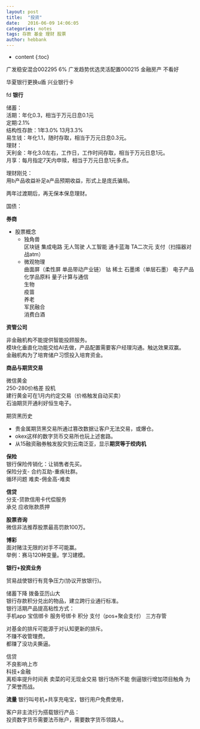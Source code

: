 ```yaml
---
layout: post
title:  "投资"
date:   2016-06-09 14:06:05
categories: notes
tags: 存款 基金 理财 股票
author: hebbank
---
```


* content
{:toc}





广发稳安混合002295 6%
广发趋势优选灵活配置000215 金融房产 不看好

华夏银行更换u盾
兴业银行卡

fd
**银行**   

储蓄：  
活期：年化0.3，相当于万元日息0.1元  
定期:2.1%   
结构性存款：1年3.0% 13月3.3%    
易生钱：年化1.1，随时存取，相当于万元日息0.3元。  
理财：  
天利金：年化3.0左右，工作日，工作时间存取，相当于万元日息1元。  
月享：每月指定7天内申赎，相当于万元日息1元多点。  

理财刚兑：  
用b产品收益补足a产品预期收益，形式上是庞氏骗局。

两年过渡期后，再无保本保息理财。  

国债：





**券商**   

- 股票概念  
  - 独角兽   
区块链 集成电路 无人驾驶 人工智能 通卡蓝海 TA二次元  支付（扫描器对战atm）  
  - 微观物理    
曲面屏（柔性屏 单品带动产业链） 钴 稀土 石墨烯（单层石墨）  电子产品化学品原料  量子计算与通信   
 生物  
   疫苗  
养老    
军民融合      
消费白酒  

**资管公司**   

非金融机构不能提供智能投顾服务。  
模块化垂直化功能交给AI去做，产品配置需要客户经理沟通。触达效果双赢。      
金融机构为了培育储户习惯投入培育资金。  

**商品与期货交易**   

微信黄金   
250-280价格差 投机  
建行黄金可在1月内约定交易（价格触发自动买卖）    
石油期货开通利好恒生电子。  

期货黑历史  
- 贵金属期货黑交易所通过篡改数据让客户无法交易，或爆仓。  
- okex这样的数字货币交易所也玩上述套路。  
- 从15融资融券触发股灾到云南泛亚，显示**期货等于绞肉机**   

**保险**  
银行保险传销化：让销售者先买。  
保险分支- 合约互助-重疾社群。   
循环问题  难卖-佣金高-难卖  

**信贷**  
分支-贷款信用卡代偿服务      
承兑  应收账款质押  

**股票咨询**  
微信非法推荐股票最高罚款100万。  

**博彩**    
面对赌注无限的对手不可能赢。  
举例：赛马120种变量。学习建模。  

**银行+投资业务**

贸易战使银行有竞争压力(协议开放银行)。  

储蓄下降 拨备亚历山大  
银行存款积分兑出的物品，建立跨行业通行标准。  
银行活期产品提高粘性方式：   
手机app 宝信绑卡 服务号绑卡 积分 支付（pos+聚会支付） 三方存管   

对基金的排斥可能源于对认知更新的排斥。  
不赚不收管理费。  
都赚了没功夫撕逼。  

信贷   
不良影响上市  
科技+金融  
离柜率提升时间表
卖菜的可无现金交易 银行场所不能 倒逼银行增加项目触角 为了荣誉而战。  

**流量**
银行叫号机+共享充电宝，银行用户免费使用，  

客户非主流行为搭载银行产品：  
投资数字货币需要法币账户，需要数字货币领路人。   
